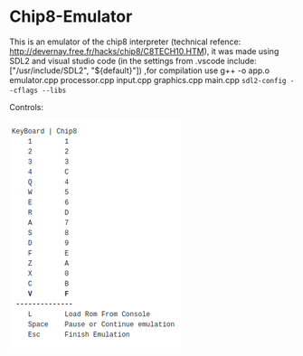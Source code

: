 # Chip8-Emulator

This is an emulator of the chip8 interpreter (technical refence: http://devernay.free.fr/hacks/chip8/C8TECH10.HTM),
it was made using SDL2 and visual studio code (in the settings from .vscode include: ["/usr/include/SDL2", "${default}"])
,for compilation use
g++ -o app.o emulator.cpp processor.cpp input.cpp  graphics.cpp main.cpp `sdl2-config --cflags --libs`

Controls:

![Screenshot](controls.png)
    
